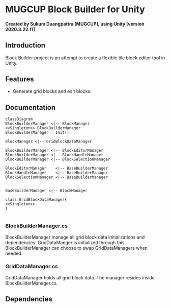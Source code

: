 # MUGCUP Block Builder for Unity

#### Created by Sukum Duangpattra [MUGCUP], using Unity [version 2020.3.22.f1]

## Introduction

<p>
Block Builder project is an attempt to create a flexible tile block editor tool in Unity.
</p>

## Features
<ul>
    <li>Generate grid blocks and edit blocks.</li>
</ul>


## Documentation

```mermaid
classDiagram
BlockBuilderManager <|-- BlockManager
<<Singleton>> BlockBuilderManager
BlockBuilderManager : Init()

BlockManager <|-- GridBlockDataManager

BlockBuilderManager <|-- BlockEditorManager
BlockBuilderManager <|-- BlockHandleManager
BlockBuilderManager <|-- BlockSelectionManager

BlockEditorManager    <|-- BaseBuilderManager
BlockHandleManager    <|-- BaseBuilderManager
BlockSelectionManager <|-- BaseBuilderManager


BaseBuilderManager <|-- BlockManager

class GridBlockDataManager{
<<Singleton>>
}


```

### BlockBuilderManager.cs
BlockBuilderManager manage all grid block data initializations and dependencies. GridDataManger
is initialized through this. BlockBuilderManager can choose to swap GridDataManagers when needed.

### GridDataManager.cs
GridDataManager holds all grid block data. The manager resides inside BlockBuilderManager.cs.

## Dependencies

